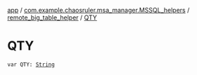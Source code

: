 [app](../../index.md) / [com.example.chaosruler.msa_manager.MSSQL_helpers](../index.md) / [remote_big_table_helper](index.md) / [QTY](.)

# QTY

`var QTY: `[`String`](https://kotlinlang.org/api/latest/jvm/stdlib/kotlin/-string/index.html)